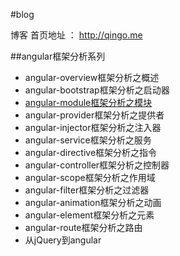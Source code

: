 #blog

博客
首页地址 ： http://qingo.me

##angular框架分析系列

- angular-overview框架分析之概述
- angular-bootstrap框架分析之启动器
- [angular-module框架分析之模块](page/angular/angular-module.html)
- angular-provider框架分析之提供者
- angular-injector框架分析之注入器
- angular-service框架分析之服务
- angular-directive框架分析之指令
- angular-controller框架分析之控制器
- angular-scope框架分析之作用域
- angular-filter框架分析之过滤器
- angular-animation框架分析之动画
- angular-element框架分析之元素
- angular-route框架分析之路由
- 从jQuery到angular
